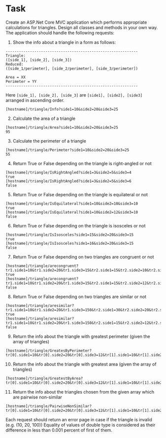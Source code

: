 # Task

Create an ASP.Net Core MVC application which performs appropriate calculations for triangles.
Design all classes and methods in your own way.
The application should handle the following requests: 

1. Show the info about a triangle in a form as follows:
```
------------------------------------------------------------
Triangle:
([side_1], [side_2], [side_3])
Reduced:
([side_1/perimeter], [side_2/perimeter], [side_3/perimeter])

Area = XX
Perimeter = YY
------------------------------------------------------------
```
Here `[side_1], [side_2], [side_3]` are `[side1], [side2], [side3]` arranged in ascending order.
```
[hostname]/triangle/Info?side1=10&side2=20&side3=25
```



2. Calculate the area of a triangle
```
[hostname]/triangle/Area?side1=10&side2=20&side3=25
95
```

3. Calculate the perimeter of a triangle
```
[hostname]/triangle/Perimeter?side1=10&side2=20&side3=25
55
```

4. Return True or False depending on the triangle is right-angled or not 
```
[hostname]/triangle/IsRightAngled?side1=3&side2=5&side3=4
true
[hostname]/triangle/IsRightAngled?side1=3&side2=5&side3=6
false
```

5. Return True or False depending on the triangle is equilateral or not 
```
[hostname]/triangle/IsEquilateral?side1=10&side2=10&side3=10
true
[hostname]/triangle/IsEquilateral?side1=10&side2=12&side3=10
false
```

6. Return True or False depending on the triangle is isosceles or not 
```
[hostname]/triangle/IsIsosceles?side1=15&side2=20&side3=15
true
[hostname]/triangle/IsIsosceles?side1=16&side2=20&side3=15
false
```

7. Return True or False depending on two triangles are congruent or not
```
[hostname]/triangle/arecongruent?tr1.side1=10&tr1.side2=20&tr1.side3=15&tr2.side1=15&tr2.side2=10&tr2.side3=20
true
[hostname]/triangle/arecongruent?tr1.side1=10&tr1.side2=20&tr1.side3=15&tr2.side1=15&tr2.side2=12&tr2.side3=20
false
```

8. Return True or False depending on two triangles are similar or not
```
[hostname]/triangle/aresimilar?tr1.side1=10&tr1.side2=20&tr1.side3=150&tr2.side1=30&tr2.side2=20&tr2.side3=40
true
[hostname]/triangle/aresimilar?tr1.side1=10&tr1.side2=20&tr1.side3=150&tr2.side1=15&tr2.side2=12&tr2.side3=20
false
```

9. Return the info about the triangle with greatest perimeter (given the array of triangles)
```
[hostname]/triangle/GreatesByPerimeter?tr[0].side1=10&tr[0].side2=20&tr[0].side3=12&tr[1].side1=10&tr[1].side2=20&tr[1].side3=25&tr[2].side1=10&tr[2].side2=18&tr[2].side3=22
```

10. Return the info about the triangle with greatest area (given the array of triangles)
```
[hostname]/triangle/GreatestByArea?tr[0].side1=10&tr[0].side2=20&tr[0].side3=12&tr[1].side1=10&tr[1].side2=20&tr[1].side3=25&tr[2].side1=10&tr[2].side2=18&tr[2].side3=22
```

11. Return the info about the triangles chosen from the given array which are pairwise non-similar
```
[hostname]/triangle/PairwiseNonSimilar?tr[0].side1=10&tr[0].side2=20&tr[0].side3=12&tr[1].side1=10&tr[1].side2=20&tr[1].side3=25&tr[2].side1=10&tr[2].side2=18&tr[2].side3=22
```

Each request should return an error page in case if the triangle is invalid (e.g. (10, 20, 100))
Equality of values of double type is considered as their difference in less than 0.001 percent of first of them.

